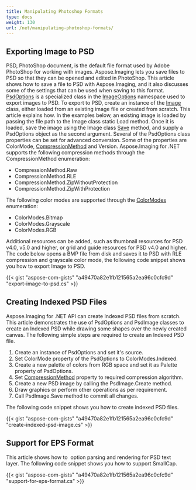```yaml
---
title: Manipulating Photoshop Formats
type: docs
weight: 130
url: /net/manipulating-photoshop-formats/
---
```


## **Exporting Image to PSD**
PSD, PhotoShop document, is the default file format used by Adobe PhotoShop for working with images. Aspose.Imaging lets you save files to PSD so that they can be opened and edited in PhotoShop. This article shows how to save a file to PSD with Aspose.Imaging, and it also discusses some of the settings that can be used when saving to this format. [PsdOptions](https://reference.aspose.com/imaging/net/aspose.imaging.imageoptions/psdoptions) is a specialized class in the [ImageOptions](/pages/createpage.action?spaceKey=imagingnet&title=Aspose.Imaging.ImageOptions+namespace&linkCreation=true&fromPageId=14784475) namespace used to export images to PSD. To export to PSD, create an instance of the [Image](https://reference.aspose.com/imaging/net/aspose.imaging/image) class, either loaded from an existing image file or created from scratch. This article explains how. In the examples below, an existing image is loaded by passing the file path to the Image class static Load method. Once it is loaded, save the image using the Image class [Save](https://reference.aspose.com/imaging/net/aspose.imaging/image/methods/save/index) method, and supply a PsdOptions object as the second argument. Several of the PsdOptions class properties can be set for advanced conversion. Some of the properties are ColorMode, [CompressionMethod](https://reference.aspose.com/imaging/net/aspose.imaging.fileformats.psd/compressionmethod) and Version. Aspose.Imaging for .NET supports the following compression methods through the CompressionMethod enumeration:

- CompressionMethod.Raw
- CompressionMethod.RLE
- CompressionMethod.ZipWithoutProtection
- CompressionMethod.ZipWithProtection

The following color modes are supported through the [ColorModes]() enumeration:

- ColorModes.Bitmap
- ColorModes.Grayscale
- ColorModes.RGB

Additional resources can be added, such as thumbnail resources for PSD v4.0, v5.0 and higher, or grid and guide resources for PSD v4.0 and higher. The code below opens a BMP file from disk and saves it to PSD with RLE compression and grayscale color mode, the following code snippet shows you how to export Image to PSD.

{{< gist "aspose-com-gists" "a49470a82e1fb121565a2ea96c0cfc9d" "export-image-to-psd.cs" >}}
## **Creating Indexed PSD Files**
Aspose.Imaging for .NET API can create Indexed PSD files from scratch. This article demonstrates the use of PsdOptions and PsdImage classes to create an Indexed PSD while drawing some shapes over the newly created canvas. The following simple steps are required to create an Indexed PSD file.

1. Create an instance of PsdOptions and set it's source.
1. Set ColorMode property of the PsdOptions to ColorModes.Indexed.
1. Create a new palette of colors from RGB space and set it as Palette property of PsdOptions.
1. Set [CompressionMethod](https://reference.aspose.com/imaging/net/aspose.imaging.fileformats.psd/compressionmethod) property to required compression algorithm.
1. Create a new PSD image by calling the PsdImage.Create method.
1. Draw graphics or perform other operations as per requirement.
1. Call PsdImage.Save method to commit all changes.

The following code snippet shows you how to create indexed PSD files.

{{< gist "aspose-com-gists" "a49470a82e1fb121565a2ea96c0cfc9d" "create-indexed-psd-image.cs" >}}
## **Support for EPS Format**
This article shows how to  option parsing and rendering for PSD text layer. The following code snippet shows you how to support SmallCap.

{{< gist "aspose-com-gists" "a49470a82e1fb121565a2ea96c0cfc9d" "support-for-eps-format.cs" >}}
